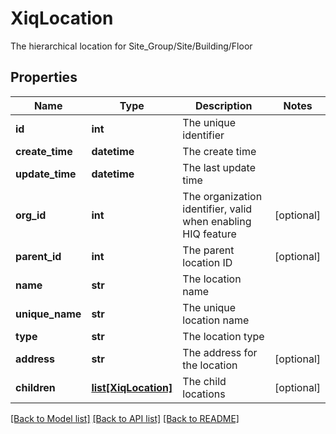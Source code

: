 # XiqLocation

The hierarchical location for Site_Group/Site/Building/Floor
## Properties
Name | Type | Description | Notes
------------ | ------------- | ------------- | -------------
**id** | **int** | The unique identifier | 
**create_time** | **datetime** | The create time | 
**update_time** | **datetime** | The last update time | 
**org_id** | **int** | The organization identifier, valid when enabling HIQ feature | [optional] 
**parent_id** | **int** | The parent location ID | [optional] 
**name** | **str** | The location name | 
**unique_name** | **str** | The unique location name | 
**type** | **str** | The location type | 
**address** | **str** | The address for the location | [optional] 
**children** | [**list[XiqLocation]**](XiqLocation.md) | The child locations | [optional] 

[[Back to Model list]](../README.md#documentation-for-models) [[Back to API list]](../README.md#documentation-for-api-endpoints) [[Back to README]](../README.md)


